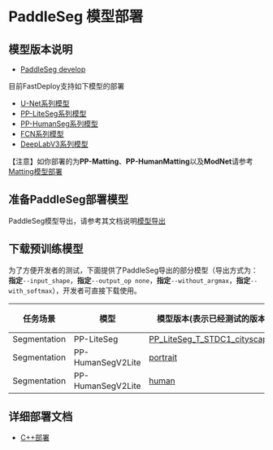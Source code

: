 # PaddleSeg 模型部署

## 模型版本说明

- [PaddleSeg develop](https://github.com/PaddlePaddle/PaddleSeg/tree/develop)

目前FastDeploy支持如下模型的部署

- [U-Net系列模型](https://github.com/PaddlePaddle/PaddleSeg/blob/release/2.6/configs/unet/README.md)
- [PP-LiteSeg系列模型](https://github.com/PaddlePaddle/PaddleSeg/blob/release/2.6/configs/pp_liteseg/README.md)
- [PP-HumanSeg系列模型](https://github.com/PaddlePaddle/PaddleSeg/blob/release/2.6/contrib/PP-HumanSeg/README.md)
- [FCN系列模型](https://github.com/PaddlePaddle/PaddleSeg/blob/release/2.6/configs/fcn/README.md)
- [DeepLabV3系列模型](https://github.com/PaddlePaddle/PaddleSeg/blob/release/2.6/configs/deeplabv3/README.md)

【注意】如你部署的为**PP-Matting**、**PP-HumanMatting**以及**ModNet**请参考[Matting模型部署](../../matting)

## 准备PaddleSeg部署模型

PaddleSeg模型导出，请参考其文档说明[模型导出](https://github.com/PaddlePaddle/PaddleSeg/blob/release/2.6/docs/model_export_cn.md)

## 下载预训练模型

为了方便开发者的测试，下面提供了PaddleSeg导出的部分模型（导出方式为：**指定**`--input_shape`，**指定**`--output_op none`，**指定**`--without_argmax`，**指定**`--with_softmax`），开发者可直接下载使用。

| 任务场景             | 模型                | 模型版本(表示已经测试的版本)                                                                                                                            | 大小  | ONNX/RKNN是否支持 | ONNX/RKNN速度(ms) |
|------------------|-------------------|--------------------------------------------------------------------------------------------------------------------------------------------|-----|---------------|-----------------|
| Segmentation     | PP-LiteSeg        | [PP_LiteSeg_T_STDC1_cityscapes](https://bj.bcebos.com/fastdeploy/models/rknn2/PP_LiteSeg_T_STDC1_cityscapes_without_argmax_infer_3588.tgz) | -   | True/True     | 6634/5598       |
| Segmentation     | PP-HumanSegV2Lite | [portrait](https://bj.bcebos.com/fastdeploy/models/rknn2/portrait_pp_humansegv2_lite_256x144_inference_model_without_softmax_3588.tgz)     | -   | True/True     | 456/266         |
| Segmentation     | PP-HumanSegV2Lite | [human](https://bj.bcebos.com/fastdeploy/models/rknn2/human_pp_humansegv2_lite_192x192_pretrained_3588.tgz)                                | -   | True/True     | 496/256         |

## 详细部署文档

- [C++部署](cpp)
